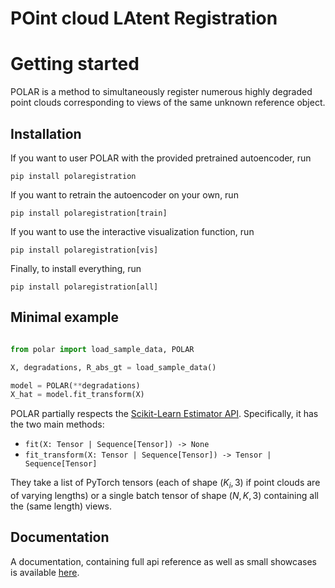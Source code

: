 # POint cloud LAtent Registration

# Getting started

POLAR is a method to simultaneously register numerous highly degraded point clouds corresponding to views of the same unknown reference object.

## Installation

If you want to user POLAR with the provided pretrained autoencoder, run
```
pip install polaregistration
```

If you want to retrain the autoencoder on your own, run
```
pip install polaregistration[train]
```

If you want to use the interactive visualization function, run
```
pip install polaregistration[vis]
```

Finally, to install everything, run
```
pip install polaregistration[all]
```


## Minimal example

```python

from polar import load_sample_data, POLAR

X, degradations, R_abs_gt = load_sample_data()

model = POLAR(**degradations)
X_hat = model.fit_transform(X)
```
POLAR partially respects the [Scikit-Learn Estimator API](https://scikit-learn.org/stable/modules/generated/sklearn.base.BaseEstimator.html#sklearn.base.BaseEstimator). Specifically, it has the two main methods:

- `fit(X: Tensor | Sequence[Tensor]) -> None` 
- `fit_transform(X: Tensor | Sequence[Tensor]) -> Tensor | Sequence[Tensor]`

They take a list of PyTorch tensors (each of shape $(K_i, 3)$ if point clouds are of varying lengths) or a single batch tensor of shape
$(N, K, 3)$ containing all the (same length) views.


## Documentation

A documentation, containing full api reference as well as small showcases is available [here](https://pypolar.github.io/polar/).
